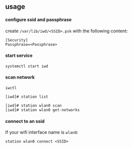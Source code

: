 ## usage

#### configure ssid and passphrase

create `/var/lib/iwd/<SSID>.psk` with the following content:
```
[Security]
Passphrase=<Passphrase>
```

#### start service
```
systemctl start iwd
```

#### scan network

```
iwctl
```
```
[iwd]# station list
```

```
[iwd]# station wlan0 scan 
[iwd]# station wlan0 get-networks
```

#### connect to an ssid

If your wifi interface name is `wlan0`:
```
station wlan0 connect <SSID>
```
